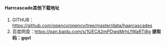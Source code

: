 #### Harrcascade其他下载地址

1. GITHUB： https://github.com/opencv/opencv/tree/master/data/haarcascades
2. 百度网盘：https://pan.baidu.com/s/1UECA2mPDwqMrhLfWaRTi8g  **提取码：gqvl**

